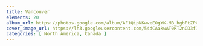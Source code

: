 ```yaml
---
title: Vancouver
elements: 20
album_url: https://photos.google.com/album/AF1QipNKwveEOgYK-MB_hgbFtZPCEbn-la8xPt0P7URs
cover_image_url: https://lh3.googleusercontent.com/54dCAakwAT0RT2nCD3f1XUWY53F3mPitnq4AjkWsbLDQPaG6Qt4BOIGv2TQ8pT1mLUJxDpYhXg7oz4RaPWeyZBh7QFw8T6E0mx57tluahuRXxIns5v0CXOhTyzcS7KncNcb0qYyXEqGEknWm6RNI_OZPY5nmTFUG92F8-XyjXkDSt0tB7_Onrzw_41xmfkkZwFRQBqzojxqbie6M2gj5b71qCAdRAxyzgxFjc1Hch_nYG7r5KkSkTIDawvRJpRZiwnsVp1b8vxdEboAAxdQUlhSZk_ciKblAQRy3nh_4-LHObpkpw0edFjew3CLsTk8NfehkyShIzDm2yFTTyTkrWHmOARzVnoVxA45g2sP6M0yl7thDgOfllE5uUrYBoItbhOTLu9UQTArgwbOMOu6XgfLcMPGFnbr2yms8-MWxUl0Hi_4muN8drCR4OHIuqWz-H7o9C-WtSHSp9zY5i-_FT_sNGZ83DrTmK7JMxJQwgxgoCNvHJ0ox-e8_WSXRcsD4Jq4qDWRqkvc1M-icpQR7YE6qne-c2pB25uXqyzrTylMMGimQTub9csYGKi_e9pim_rERQvYBokjKKQVjwboqWkOEtSsF0ktzXGXUkSAJPHb6-ML1x6h7q_HIQi8b3KNFrFCCxL77iiN6gEGUvP4QpUuGZA=s195-p-k-no
categories: [ North America, Canada ]
---
```

